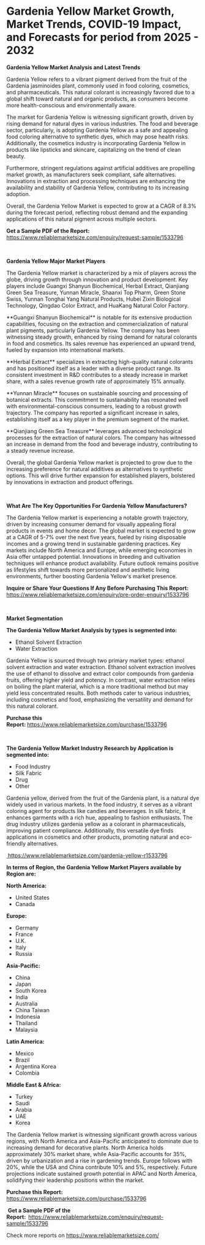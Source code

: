 <p><h1>Gardenia Yellow Market Growth, Market Trends, COVID-19 Impact, and Forecasts for period from 2025 - 2032</h1></p><p><strong>Gardenia Yellow Market Analysis and Latest Trends</strong></p>
<p><p>Gardenia Yellow refers to a vibrant pigment derived from the fruit of the Gardenia jasminoides plant, commonly used in food coloring, cosmetics, and pharmaceuticals. This natural colorant is increasingly favored due to a global shift toward natural and organic products, as consumers become more health-conscious and environmentally aware.</p><p>The market for Gardenia Yellow is witnessing significant growth, driven by rising demand for natural dyes in various industries. The food and beverage sector, particularly, is adopting Gardenia Yellow as a safe and appealing food coloring alternative to synthetic dyes, which may pose health risks. Additionally, the cosmetics industry is incorporating Gardenia Yellow in products like lipsticks and skincare, capitalizing on the trend of clean beauty.</p><p>Furthermore, stringent regulations against artificial additives are propelling market growth, as manufacturers seek compliant, safe alternatives. Innovations in extraction and processing techniques are enhancing the availability and stability of Gardenia Yellow, contributing to its increasing adoption.</p><p>Overall, the Gardenia Yellow Market is expected to grow at a CAGR of 8.3% during the forecast period, reflecting robust demand and the expanding applications of this natural pigment across multiple sectors.</p></p>
<p><strong>Get a Sample PDF of the Report:&nbsp;</strong> <a href="https://www.reliablemarketsize.com/enquiry/request-sample/1533796?utm_campaign=2526&utm_medium=2&utm_source=Github&utm_content=ia&utm_term=31032025&utm_id=gardenia-yellow">https://www.reliablemarketsize.com/enquiry/request-sample/1533796</a></p>
<p>&nbsp;</p>
<p><strong>Gardenia Yellow Major Market Players</strong></p>
<p><p>The Gardenia Yellow market is characterized by a mix of players across the globe, driving growth through innovation and product development. Key players include Guangxi Shanyun Biochemical, Herbal Extract, Qianjiang Green Sea Treasure, Yunnan Miracle, Shaanxi Top Pharm, Green Stone Swiss, Yunnan Tonghai Yang Natural Products, Hubei Zixin Biological Technology, Qingdao Color Extract, and HuaKang Natural Color Factory.</p><p>**Guangxi Shanyun Biochemical** is notable for its extensive production capabilities, focusing on the extraction and commercialization of natural plant pigments, particularly Gardenia Yellow. The company has been witnessing steady growth, enhanced by rising demand for natural colorants in food and cosmetics. Its sales revenue has experienced an upward trend, fueled by expansion into international markets.</p><p>**Herbal Extract** specializes in extracting high-quality natural colorants and has positioned itself as a leader with a diverse product range. Its consistent investment in R&D contributes to a steady increase in market share, with a sales revenue growth rate of approximately 15% annually.</p><p>**Yunnan Miracle** focuses on sustainable sourcing and processing of botanical extracts. This commitment to sustainability has resonated well with environmental-conscious consumers, leading to a robust growth trajectory. The company has reported a significant increase in sales, establishing itself as a key player in the premium segment of the market.</p><p>**Qianjiang Green Sea Treasure** leverages advanced technological processes for the extraction of natural colors. The company has witnessed an increase in demand from the food and beverage industry, contributing to a steady revenue increase.</p><p>Overall, the global Gardenia Yellow market is projected to grow due to the increasing preference for natural additives as alternatives to synthetic options. This will drive further expansion for established players, bolstered by innovations in extraction and product offerings.</p></p>
<p>&nbsp;</p>
<p><strong>What Are The Key Opportunities For Gardenia Yellow Manufacturers?</strong></p>
<p><p>The Gardenia Yellow market is experiencing a notable growth trajectory, driven by increasing consumer demand for visually appealing floral products in events and home decor. The global market is expected to grow at a CAGR of 5-7% over the next five years, fueled by rising disposable incomes and a growing trend in sustainable gardening practices. Key markets include North America and Europe, while emerging economies in Asia offer untapped potential. Innovations in breeding and cultivation techniques will enhance product availability. Future outlook remains positive as lifestyles shift towards more personalized and aesthetic living environments, further boosting Gardenia Yellow's market presence.</p></p>
<p><strong>Inquire or Share Your Questions If Any Before Purchasing This Report:</strong> <a href="https://www.reliablemarketsize.com/enquiry/pre-order-enquiry/1533796?utm_campaign=2526&utm_medium=2&utm_source=Github&utm_content=ia&utm_term=31032025&utm_id=gardenia-yellow">https://www.reliablemarketsize.com/enquiry/pre-order-enquiry/1533796</a></p>
<p>&nbsp;</p>
<p><strong>Market Segmentation</strong></p>
<p><strong>The Gardenia Yellow Market Analysis by types is segmented into:</strong></p>
<p><ul><li>Ethanol Solvent Extraction</li><li>Water Extraction</li></ul></p>
<p><p>Gardenia Yellow is sourced through two primary market types: ethanol solvent extraction and water extraction. Ethanol solvent extraction involves the use of ethanol to dissolve and extract color compounds from gardenia fruits, offering higher yield and potency. In contrast, water extraction relies on boiling the plant material, which is a more traditional method but may yield less concentrated results. Both methods cater to various industries, including cosmetics and food, emphasizing the versatility and demand for this natural colorant.</p></p>
<p><strong>Purchase this Report:&nbsp;</strong><a href="https://www.reliablemarketsize.com/purchase/1533796?utm_campaign=2526&utm_medium=2&utm_source=Github&utm_content=ia&utm_term=31032025&utm_id=gardenia-yellow">https://www.reliablemarketsize.com/purchase/1533796</a></p>
<p>&nbsp;</p>
<p><strong>The Gardenia Yellow Market Industry Research by Application is segmented into:</strong></p>
<p><ul><li>Food Industry</li><li>Silk Fabric</li><li>Drug</li><li>Other</li></ul></p>
<p><p>Gardenia yellow, derived from the fruit of the Gardenia plant, is a natural dye widely used in various markets. In the food industry, it serves as a vibrant coloring agent for products like candies and beverages. In silk fabric, it enhances garments with a rich hue, appealing to fashion enthusiasts. The drug industry utilizes gardenia yellow as a colorant in pharmaceuticals, improving patient compliance. Additionally, this versatile dye finds applications in cosmetics and other products, promoting natural and eco-friendly alternatives.</p></p>
<p><a href="https://www.reliablemarketsize.com/gardenia-yellow-r1533796?utm_campaign=2526&utm_medium=2&utm_source=Github&utm_content=ia&utm_term=31032025&utm_id=gardenia-yellow">&nbsp;https://www.reliablemarketsize.com/gardenia-yellow-r1533796</a></p>
<p><strong>In terms of Region, the Gardenia Yellow Market Players available by Region are:</strong></p>
<p>
    <p> <strong> North America: </strong>
        <ul>
            <li>United States</li>
            <li>Canada</li>
        </ul>
        </p> 
    <p> <strong> Europe: </strong>
        <ul>
            <li>Germany</li>
            <li>France</li>
            <li>U.K.</li>
            <li>Italy</li>
            <li>Russia</li>
        </ul>
        </p> 
    <p> <strong> Asia-Pacific: </strong>
        <ul>
            <li>China</li>
            <li>Japan</li>
            <li>South Korea</li>
            <li>India</li>
            <li>Australia</li>
            <li>China Taiwan</li>
            <li>Indonesia</li>
            <li>Thailand</li>
            <li>Malaysia</li>
        </ul>
        </p> 
    <p> <strong> Latin America: </strong>
        <ul>
            <li>Mexico</li>
            <li>Brazil</li>
            <li>Argentina Korea</li>
            <li>Colombia</li>
        </ul>
        </p> 
    <p> <strong> Middle East & Africa: </strong>
        <ul>
            <li>Turkey</li>
            <li>Saudi</li>
            <li>Arabia</li>
            <li>UAE</li>
            <li>Korea</li>
        </ul>
    </p>
    </p>
<p><p>The Gardenia Yellow market is witnessing significant growth across various regions, with North America and Asia-Pacific anticipated to dominate due to increasing demand for decorative plants. North America holds approximately 30% market share, while Asia-Pacific accounts for 35%, driven by urbanization and a rise in gardening trends. Europe follows with 20%, while the USA and China contribute 10% and 5%, respectively. Future projections indicate sustained growth potential in APAC and North America, solidifying their leadership positions within the market.</p></p>
<p><strong>Purchase this Report: </strong><a href="https://www.reliablemarketsize.com/purchase/1533796?utm_campaign=2526&utm_medium=2&utm_source=Github&utm_content=ia&utm_term=31032025&utm_id=gardenia-yellow">https://www.reliablemarketsize.com/purchase/1533796</a></p>
<p>&nbsp;<strong>Get a Sample PDF of the Report:&nbsp;&nbsp;</strong><a href="https://www.reliablemarketsize.com/enquiry/request-sample/1533796?utm_campaign=2526&utm_medium=2&utm_source=Github&utm_content=ia&utm_term=31032025&utm_id=gardenia-yellow">https://www.reliablemarketsize.com/enquiry/request-sample/1533796</a></p>
<p><strong></strong></p>
<p>Check more reports on <a href="https://www.reliablemarketsize.com/?utm_campaign=2526&utm_medium=2&utm_source=Github&utm_content=ia&utm_term=31032025&utm_id=gardenia-yellow">https://www.reliablemarketsize.com/</a></p>